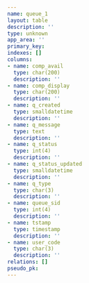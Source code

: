 ```yaml
---
name: queue_1
layout: table
description: ''
type: unknown
app_area: ''
primary_key: 
indexes: []
columns:
- name: comp_avail
  type: char(200)
  description: ''
- name: comp_display
  type: char(200)
  description: ''
- name: q_created
  type: smalldatetime
  description: ''
- name: q_message
  type: text
  description: ''
- name: q_status
  type: int(4)
  description: ''
- name: q_status_updated
  type: smalldatetime
  description: ''
- name: q_type
  type: char(3)
  description: ''
- name: queue_sid
  type: int(4)
  description: ''
- name: tstamp
  type: timestamp
  description: ''
- name: user_code
  type: char(3)
  description: ''
relations: []
pseudo_pk: 
---
```


